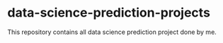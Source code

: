 # data-science-prediction-projects
This repository contains all data science prediction project done by me.

